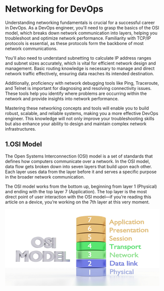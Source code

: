 # Networking for DevOps

Understanding networking fundamentals is crucial for a successful career in DevOps. As a DevOps engineer, you'll need to
grasp the basics of the OSI model, which breaks down network communication into layers, helping you troubleshoot and optimize
network performance. Familiarity with TCP/IP protocols is essential, as these protocols form the backbone of most network
communications.

You'll also need to understand subnetting to calculate IP address ranges and subnet sizes accurately, which is vital for
efficient network design and management. Basic routing knowledge is necessary to manage and direct network traffic effectively,
ensuring data reaches its intended destination.

Additionally, proficiency with network debugging tools like Ping, Traceroute, and Telnet is important for diagnosing and
resolving connectivity issues. These tools help you identify where problems are occurring within the network and provide
insights into network performance.

Mastering these networking concepts and tools will enable you to build robust, scalable, and reliable systems, making you
a more effective DevOps engineer. This knowledge will not only improve your troubleshooting skills but also enhance your 
ability to design and maintain complex network infrastructures.

## 1.OSI Model

The Open Systems Interconnection (OSI) model is a set of standards that defines how computers communicate over a network.
In the OSI model, data flow gets broken down into seven layers that build upon each other. Each layer uses data from the
layer before it and serves a specific purpose in the broader network communication.

The OSI model works from the bottom up, beginning from layer 1 (Physical) and ending with the top layer 7 (Application).
The top layer is the most direct point of user interaction with the OSI model—if you’re reading this article on a device,
you’re working on the 7th layer at this very moment.

![Networking OSI Model](https://github.com/balusena/networking-for-devops/blob/main/01-Networking%20for%20DevOps/osi-model.png)



